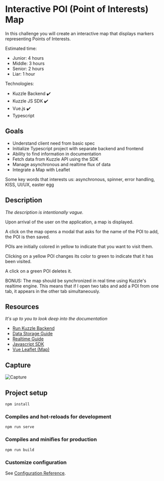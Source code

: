 # Interactive POI (Point of Interests) Map

In this challenge you will create an interactive map that displays markers representing Points of Interests.

Estimated time:

- Junior: 4 hours
- Middle: 3 hours
- Senior: 2 hours
- Liar: 1 hour

Technologies:

- Kuzzle Backend  ✔️
- Kuzzle JS SDK ✔️
- Vue.js ✔️
- Typescript

## Goals

- Understand client need from basic spec
- Initialize Typescript project with separate backend and frontend 
- Ability to find information in documentation 
- Fetch data from Kuzzle API using the SDK
- Manage asynchronous and realtime flux of data
- Integrate a Map with Leaflet

Some key words that interests us: asynchronous, spinner, error handling, KISS, UI/UX, easter egg

## Description

_The description is intentionally vague._

Upon arrival of the user on the application, a map is displayed.

A click on the map opens a modal that asks for the name of the POI to add, the POI is then saved.

POIs are initially colored in yellow to indicate that you want to visit them.

Clicking on a yellow POI changes its color to green to indicate that it has been visited.

A click on a green POI deletes it.

BONUS: The map should be synchronized in real time using Kuzzle's realtime engine. This means that if I open two tabs and add a POI from one tab, it appears in the other tab simultaneously.

## Resources

_It's up to you to look deep into the documentation_

- [Run Kuzzle Backend](https://docs.kuzzle.io/core/2/guides/getting-started/run-kuzzle/)
- [Data Storage Guide](https://docs.kuzzle.io/core/2/guides/main-concepts/data-storage/)
- [Realtime Guide](https://docs.kuzzle.io/core/2/guides/main-concepts/realtime-engine/)
- [Javascript SDK](https://docs.kuzzle.io/sdk/js/7/)
- [Vue Leaflet (Map)](https://github.com/vue-leaflet/vue-leaflet)

## Capture
![Capture](https://user-images.githubusercontent.com/80784430/199967687-18b30a3f-c9b4-4295-a733-3421fd202bb5.PNG)

## Project setup
```
npm install
```

### Compiles and hot-reloads for development
```
npm run serve
```

### Compiles and minifies for production
```
npm run build
```

### Customize configuration
See [Configuration Reference](https://cli.vuejs.org/config/).

